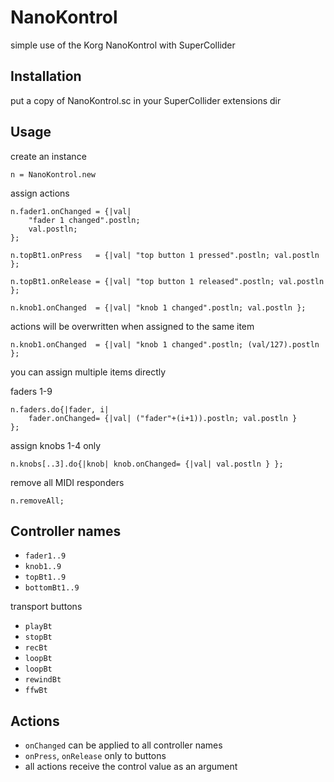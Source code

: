 NanoKontrol
===========

simple use of the Korg NanoKontrol with SuperCollider

Installation
------------
put a copy of NanoKontrol.sc in your SuperCollider extensions dir

Usage  
-----

create an instance

    n = NanoKontrol.new

assign actions

    n.fader1.onChanged = {|val| 
        "fader 1 changed".postln;
        val.postln;
    };

    n.topBt1.onPress   = {|val| "top button 1 pressed".postln; val.postln };
                          
    n.topBt1.onRelease = {|val| "top button 1 released".postln; val.postln };

    n.knob1.onChanged  = {|val| "knob 1 changed".postln; val.postln };

actions will be overwritten when assigned to the same item

    n.knob1.onChanged  = {|val| "knob 1 changed".postln; (val/127).postln };

you can assign multiple items directly

faders 1-9

    n.faders.do{|fader, i| 
        fader.onChanged= {|val| ("fader"+(i+1)).postln; val.postln }
    };

assign knobs 1-4 only

    n.knobs[..3].do{|knob| knob.onChanged= {|val| val.postln } };

remove all MIDI responders

    n.removeAll;

Controller names
----------------

* `fader1..9`
* `knob1..9`
* `topBt1..9`
* `bottomBt1..9`

transport buttons 

* `playBt`
* `stopBt`
* `recBt`
* `loopBt`
* `loopBt`
* `rewindBt`
* `ffwBt`

Actions 
-------
* `onChanged` can be applied to all controller names
* `onPress`, `onRelease` only to buttons
* all actions receive the control value as an argument 
